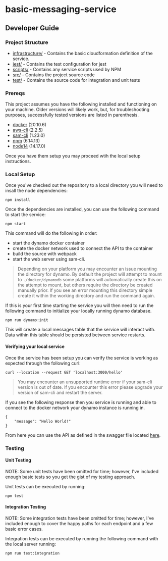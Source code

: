 # basic-messaging-service
## Developer Guide
### Project Structure
* [infrastructure/](./infrastructure) - Contains the basic cloudformation definition of the service.
* [jest/](./jest) - Contains the test configuration for jest
* [scripts/](./scripts) - Contains any service scripts used by NPM
* [src/](./src) - Contains the project source code
* [test/](./test) - Contains the source code for integration and unit tests
### Prereqs
This project assumes you have the following installed and functioning on your machine. Older versions will likely work, but, for troubleshooting purposes, successfully tested versions are listed in parenthesis.

* [docker](https://docs.docker.com/desktop/) (20.10.6)
* [aws-cli](https://docs.aws.amazon.com/cli/latest/userguide/cli-chap-install.html) (2.2.5)
* [sam-cli](https://docs.aws.amazon.com/serverless-application-model/latest/developerguide/serverless-sam-cli-install.html) (1.23.0)
* [npm](https://docs.npmjs.com/downloading-and-installing-node-js-and-npm/) (6.14.13)
* [node14](https://docs.npmjs.com/downloading-and-installing-node-js-and-npm/) (14.17.0)

Once you have them setup you may proceed wtih the local setup instructions.

### Local Setup
Once you've checked out the repository to a local directory you will need to insall the node dependencies:

```
npm install
```

Once the dependencies are installed, you can use the following command to start the service:

```
npm start
```

This command will do the following in order:
* start the dynamo docker container
* create the docker network used to connect the API to the container
* build the source with webpack
* start the web server using sam-cli.

> Depending on your platform you may encounter an issue mounting the directory for dynamo. 
By default the project will attempt to mount to `./docker/dynamodb` some platforms will automatically create this on the attempt to mount, but others require the directory be created manually prior. If you see an error mounting this directory simple create it within the working directory and run the command again.

If this is your first time starting the service you will then need to run the following command to initialize your locally running dynamo database. 

```
npm run dynamo:init
```

This will create a local messages table that the service will interact with. Data within this table should be persisted between service restarts.

#### Verifying your local service
Once the service has been setup you can verify the service is working as expected through the following curl:

```
curl --location --request GET 'localhost:3000/hello'
```

>You may encounter an unsupported runtime error if your sam-cli version is out of date. If you encounter this error please upgrade your version of sam-cli and restart the server.

If you see the following response then you service is running and able to connect to the docker network your dynamo instance is running in.

```
{
    "message": "Hello World!"
}
```

From here you can use the API as defined in the swagger file located [here](./swagger.yml).
### Testing
#### Unit Testing
NOTE: Some unit tests have been omitted for time; however, I've included enough basic tests so you get the gist of my testing approach.

Unit tests can be executed by running:
```
npm test
```

#### Integration Testing
NOTE: Some integration tests have been omitted for time; however, I've included enough to cover the happy paths for each endpoint and a few basic error cases.

Integration tests can be executed by running the following command with the local server running:
```
npm run test:integration
```